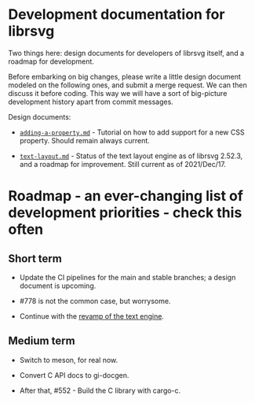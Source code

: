 # Development documentation for librsvg

Two things here: design documents for developers of librsvg itself,
and a roadmap for development.

Before embarking on big changes, please write a little design document
modeled on the following ones, and submit a merge request.  We can
then discuss it before coding.  This way we will have a sort of
big-picture development history apart from commit messages.

Design documents:

* [`adding-a-property.md`](adding-a-property.md) - Tutorial on how to
  add support for a new CSS property.  Should remain always current.
  
* [`text-layout.md`](text-layout.md) - Status of the text layout
  engine as of librsvg 2.52.3, and a roadmap for improvement.  Still
  current as of 2021/Dec/17.

# Roadmap - an ever-changing list of development priorities - check this often

## Short term

* Update the CI pipelines for the main and stable branches; a design document is upcoming.

* #778 is not the common case, but worrysome.

* Continue with the [revamp of the text engine](text-layout.md).

## Medium term

* Switch to meson, for real now.

* Convert C API docs to gi-docgen.

* After that, #552 - Build the C library with cargo-c.

